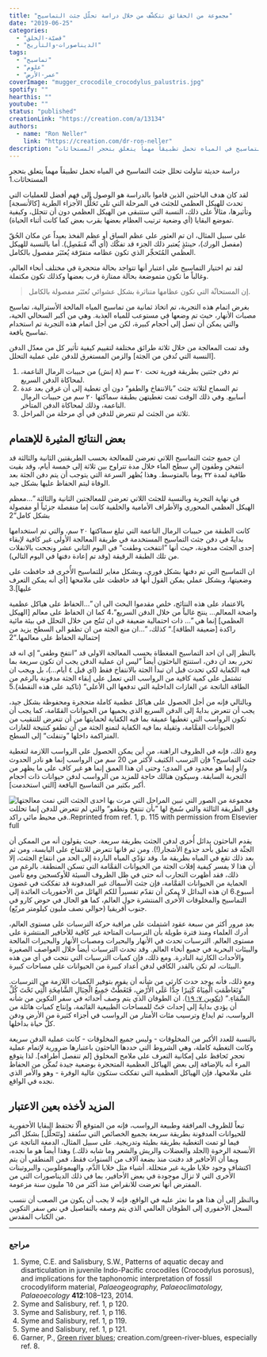 ```yaml
---
title: "مجموعة من الحقائق تتكشَّف من خلال دراسة تحلّل جثث التماسيح"
date: "2019-06-25"
categories:
  - "قضيّة-الخلق"
  - "الديناصورات-والتأريخ"
tags:
  - "تماسيح"
  - "علوم"
  - "عمر-الأرض"
coverImage: "mugger_crocodile_crocodylus_palustris.jpg"
spotify: ""
hearthis: ""
youtube: ""
status: "published"
creationLink: "https://creation.com/a/13134"
authors:
  - name: "Ron Neller"
    link: "https://creation.com/dr-ron-neller"
description: "دراسة حديثة تناولت تحلل جثث التماسيح في المياه تحمل تطبيقاً مهماً يتعلق بتحجر المستحاثات."
---
```


دراسة حديثة تناولت تحلل جثث التماسيح في المياه تحمل تطبيقاً مهماً يتعلق بتحجر المستحاثات.1

لقد كان هدف الباحثين الذين قاموا بالدراسة هو الوصول إلى فهم أفضل للعمليات التي تحدث للهيكل العظمي للجثث في المرحلة التي تلي تَحَلُّل الأجزاء الطرية \[كالأنسجة\] وتأثيرها، مثالاً على ذلك، النسبة التي ستتبقى من الهيكل العظمي دون أن تتحلل، وكيفية تموضع البقايا (أي وضعية ترتيب العظام بعضها بقرب بعض كما كانت أثناء الحياة).

على سبيل المثال، ان تم العثور على عظم الساق أو عظم الفخذ بعيداً عن مكان الحُقّ (مفصل الورك)، حينئذٍ يُعتبر ذلك الجزء قد تفكّك (أي أنَّه مٌنفَصِل). أما بالنسبة للهيكل العظمي المُتَحجِّر الذي تكون عظامه متفرّقة يُعتَبَر مفصول بالكامل.

لقد تم اختيار التماسيح على اعتبار أنها تتواجد بحالة متحجرة في مختلف أنحاء العالم، وغالباً ما تكون متموضعة بحالة ممتازة قرب بعضها وكذلك تكون مكتملة.

>إن المستحاثّة التي تكون عظامها متناثرة بشكل عشوائي تُعتَبَر مفصولة بالكامل.

بغرض اتمام هذه التجربة، تم اتخاذ ثمانية من تماسيح المياه المالحة الأسترالية، تماسيح مصبات الأنهار، حيث تم وضعها في مستوعب للمياه العذبة. وهي من أكبر السحالي الحية، والتي يمكن أن تصل إلى أحجام كبيرة، لكن من أجل اتمام هذه التجربة تم استخدام تماسيح يافعة.

وقد تمت المعالجة من خلال ثلاثة طرائق مختلفة لتقييم كيفية تأثير كل من معدّل الدفن \[النسبة التي تُدفن من الجثة\] والزمن المستغرق للدفن على عملية التحلل.

1. تم دفن جثتين بطريقة فورية تحت ٢٠ سم (٨ إنش) من حبيبات الرمال الناعمة، لمحاكاة الدفن السريع.
2. تم السماح لثلاثة جثث ”بالانتفاخ والطفو“ دون أي تغطية إلى أن غرقن بعد عدة أسابيع. وفي ذلك الوقت تمت تغطيتهن بطبقة سماكتها ٢٠ سم من حبيبات الرمال الناعمة، وذلك لمحاكاة الدفن المتأخر.
3. ثلاثة من الجثث لم تتعرض للدفن في أي مرحلة من المراحل.

## بعض النتائج المثيرة للإهتمام

ان جميع جثث التماسيح اللاتي تعرضن للمعالجة بحسب الطريقتين الثانية والثالثة قد انتفخن وطفون إلى سطح الماء خلال مدة تتراوح بين ثلاثة إلى خمسة أيام، وقد بقيت طافية لمدة ٣٢ يوماً بالمتوسط. وهذا يُظهر السرعة التي يتوجب أن يتم دفن الجثة بعد الوفاة ليتم الحفاظ عليها بشكل جيد.

في نهاية التجربة وبالنسبة للجثث اللاتي تعرضن للمعالجتين الثانية والثالثة ”…معظم الهيكل العظمي المحوري والأطراف الأمامية والخلفية كانت إما منفصلة جزئياً أو مفصولة بشكل كامل“2

كانت الطبقة من حبيبات الرمال الناعمة التي تبلغ سماكتها ٢٠ سم، والتي تم استخدامها بدايةً في دفن جثث التماسيح المستخدمة في طريقة المعالجة الأولى غير كافية لإبقاء إحدى الجثث مدفونة، حيث أنها ”انتفخت وطفت“ في اليوم الثاني عشر ونجحت بالانفلات من تلك الطبقة الرقيقة (وقد تم إعادة دفنها في اليوم التالي).

ان التماسيح التي تم دفنها بشكل فوري، وبشكل مغاير للتماسيح الأُخرى قد حافظت على وضعيتها، وبشكل عملي يمكن القول أنها قد حافظت على ملامحها \[أي أنه يمكن التعرف عليها\].3

بالاعتماد على هذه النتائج، خلص مقدموا البحث الى ان ”…الحفاظ على هياكل عظمية واضحة المعالم… ينتج غالباً من خلال الدفن السريع“،4 كما ان الحفاظ على معالم \[الهيكل العظمي\] إنما هي ”… ذات احتمالية ضعيفة في ان تَنتُج من خلال التحلل في بيئة مائية راكدة \[ضعيفة الطاقة\].“ كذلك، ”…ان منع الجثة من ان تطفو الى السطح يزيد من إحتمالية الحفاظ على معالمها.“2

بالنظر إلى ان احد التماسيح المغطاة بحسب المعالجة الاولى قد ”انتفخ وطفى“ إي انه قد تحرر بعد ان دفن، استنتج الباحثون أيضاً ”ليس ان عملية الدفن يجب ان تكون سريعة بما فيه الكفاية لكي تحدث قبل ان تبدأ الجثة بالانتفاخ فقط (اي قبل ٤ أيام…)، بل ويجب ان تشتمل على كمية كافية من الرواسب التي تعمل على إبقاء الجثة مدفونة بالرغم من الطاقة الناتجة عن الغازات الداخلية التي تدفعها الى الأعلى“ (تاكيد على هذه النقطة).5

وبالتالي فإنه من أجل الحصول على هياكل عظمية كاملة متحجرة ومحفوظة بشكل جيد، يجب أن تتعرض بدايةً إلى الدفن السريع الذي يحميها من الحيوانات القمّامة، كما يجب أن تكون الرواسب التي تغطيها عميقة بما فيه الكفاية لحمايتها من أن تتعرض للتنقيب من الحيوانات القمَّامة، وثقيلة بما فيه الكفاية لتمنع الجثة من أن تطفو كنتيجة للغازات المتراكمة داخلها ”وتنفلت“ إلى السطح.

ومع ذلك، فإنه في الظروف الراهنة، من أين يمكن الحصول على الرواسب اللازمة لتغطية جثث التماسيح؟ فإن الترسب الكثيف لأكثر من 20 سم من الرواسب إنما هو نادر الحدوث و/أو إنما هو محدود في المدى؛ وحتى ان هذا العمق إنما هو غير كاف على ما يظهر من التجربة السابقة. وسيكون هنالك حاجة للمزيد من الرواسب لدفن حيوانات ذات أحجام أكبر بكثير من التماسيح اليافعة \[التي استخدمت\].

![مجموعة من الصور التي تبين المراحل التي مرت بها احدى الجثث التي تمت معالجتها وفق الطريقة الثالثة والتي سُمحَ لها ”بأن تنتفخ وتطفو“ والتي لم تتعرض للدفن إنما تحللت في محيط مائي راكد..Reprinted from ref. 1, p. 115 with permission from Elsevier full](carcasses-lge.jpg)

يقدم الباحثون بدائل أُخرى لدفن الجثث بطريقة سريعة. حيث يقولون أنه من الممكن أن الجثّة قد تعلق بأحد جذوع الأشجار(!). ومن ثم فانها تتعرض للانتفاخ على اليابسة، ومن ثم بعد ذلك تقع في المياه بطريقة ما. وقد تؤدّي المياه الباردة إلى الحد من انتفاخ الجثث، إلا أن هذا لا يفسر كيفية إفلات الجثة من الحيوانات القمَّامة التي تسكن المنطقة. بالرغم من ذلك، فقد أظهرت التجارب أنه حتى في ظل الظروف السيئة للأوكسجين ومع تأمين الحماية من الحيوانات القمَّامة، فإن جثث الأسماك غير المدفونة قد تفككت في غضون أسبوع.6 ان هذه البدائل لا يمكن أن تقدّم تفسيراً للكم الهائل من الأحفوريات العائدة إلى التماسيح والمخلوقات الأُخرى المنتشرة حول العالم، كما هو الحال في حوض كارو في جنوب أفريقيا (حوالي نصف مليون كيلومتر مربّع).

بعد مرور أكثر من سبعة عقود اشتملت على مراقبة حركة الترسبات على مستوى العالم، أدرك العلماء ومنذ فترة طويلة بأن الترسبات المتاحة غير كافية للأحافير المنتشرة على مستوى العالم. الترسبات تحدث في الأنهار والبحيرات ومصبات الأنهار والبحيرات المالحة والبيئات البحرية في جميع أنحاء العالم. وقد تحدث الترسبات أيضاً خلال العواصف الصغيرة والأحداث الكارثية النادرة. ومع ذلك، فإن كميات الترسبات التي نتجت في أي من هذه البيئات، لم تكن بالقدر الكافي لدفن أعداد كبيرة من الحيوانات على مساحات كبيرة.

ومع ذلك، فأنه يوجد حدث كارثي من شأنه أن يقوم بتوفير الكميات اللازمة من الترسبات. ”وَتَعَاظَمَتِ الْمِيَاهُ كَثِيرًا جِدًّا عَلَى الأَرْضِ، فَتَغَطَّتْ جَمِيعُ الْجِبَالِ الشَّامِخَةِ الَّتِي تَحْتَ كُلِّ السَّمَاءِ.“ ([تكوين ٧: ١٩](https://biblia.com/bible/ar-vandyke/Ge7.19)). ان الطوفان الذي يتم وصف أحداثه في سفر التكوين من شأنه أن يؤدي بدايةً إلى إحداث حَتّ للمساحات الطبيعية القائمة، وإنتاج كميات هائلة من الرواسب، ثم ايداع وترسيب مئات الأمتار من الرواسب في أجزاء كثيرة من الأرض ودفن كلَّ حياة بداخلها.

بالنسبة للعدد الأكبر من المخلوقات - وليس جميع المخلوقات - كانت عملية الدفن سريعة وكانت التغطية كاملة، وهي الشروط التي حددها الباحثون باعتبارها ضرورية لإتمام عملية تحجر تَحافظ على إمكانية التعرف على ملامح المخلوق \[لم تنفصل أطرافه\]. لذا يتوقع المرء أنه بالإضافة إلى بعض الهياكل العظمية المتحجرة بوضعية جيدة تُمكِّن من الحفاظ على ملامحها، فإن الهياكل العظمية التي تفككت ستكون عالية الوفرة - وهو والأمر الذي نجده في الواقع.

## المزيد لأخذه بعين الاعتبار

تبعاً للظروف المرافقة وطبيعة الرواسب، فإنه من المتوقع ألّا تحتفظ البقايا الأحفورية للحيوانات المدفونة بطريقة سريعة بجميع الخصائص التي ستُفقد \[وتَتَحلَّل\] بشكل أكبر فيما لو تمت التغطية بطريقة بطيئة وتدريجية. على سبيل المثال، الدمغة الناتجة عن الأنسجة الرخوة (الجلد والعضلات والريش والشعر وما شابه ذلك.) وهذا أيضاً هو ما نجده، وبما أن الأحافير قد دفنت منذ بضعة آلاف من السنوات فقط، فمن المنطقي أن يتم اكتشاف وجود خلايا طرية غير متحللة. أشياء مثل خلايا الدَّم، والهيموغلوبين، والبروتينات الأُخرى التي لا تزال موجودة في بعض الأحافير، بما في ذلك الديناصورات التي من المفترض أنها تعرضت للانقراض منذ أكثر من ٦٥ مليون سنة مزعومة.

وبالنظر إلى أن هذا هو ما نعثر عليه في الواقع، فإنه لا يجب أن يكون من الصعب أن ننسب السجل الأحفوري إلى الطوفان العالمي الذي يتم وصفه بالتفاصيل في نص سفر التكوين من الكتاب المقدس.

---

### مراجع

1. Syme, C.E. and Salisbury, S.W., Patterns of aquatic decay and disarticulation in juvenile Indo-Pacific crocodiles (Crocodylus porosus), and implications for the taphonomic interpretation of fossil crocodyliform material, _Palaeogeography, Palaeoclimatology, Palaeoecology_ **412**:108–123, 2014.
2. Syme and Salisbury, ref. 1, p 120.
3. Syme and Salisbury, ref. 1, p 116.
4. Syme and Salisbury, ref. 1, p 119.
5. Syme and Salisbury, ref. 1, p 121.
6. Garner, P., [Green river blues](https://creation.com/green-river-blues); creation.com/green-river-blues, especially ref. 8.
